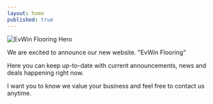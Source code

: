 ```yaml
---
layout: home
published: true
---
```

![EvWin Flooring Hero]({{site.baseurl}}/header003.jpg)

We are excited to announce our new website. "EvWin Flooring"

Here you can keep up-to-date with current announcements, news and deals happening right now.

I want you to know we value your business and feel free to contact us anytime.
